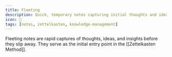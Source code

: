 ```yaml
---
title: Fleeting
description: Quick, temporary notes capturing initial thoughts and ideas
icon: 💭
tags: [notes, zettelkasten, knowledge-management]
---
```


Fleeting notes are rapid captures of thoughts, ideas, and insights before they slip away. They serve as the initial entry point in the [[Zettelkasten Method]].
